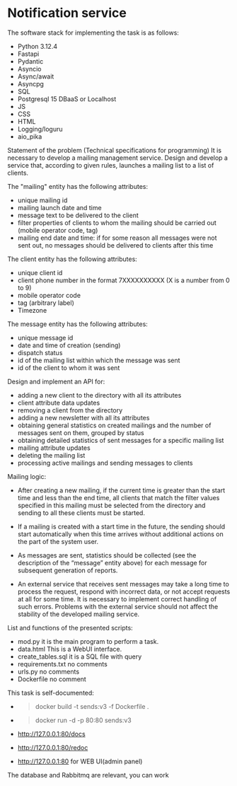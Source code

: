 # Notification service 
The software stack for implementing the task is as follows:
- Python 3.12.4 
- Fastapi
- Pydantic
- Asyncio
- Async/await
- Asyncpg
- SQL
- Postgresql 15  DBaaS  or Localhost
- JS
- CSS
- HTML
- Logging/loguru
- aio_pika

Statement of the problem (Technical specifications for programming)
It is necessary to develop a mailing management service.
Design and develop a service that, according to given rules, launches a mailing list to a list of clients.

The "mailing" entity has the following attributes:
- unique mailing id
- mailing launch date and time
- message text to be delivered to the client
- filter properties of clients to whom the mailing should be carried out (mobile operator code, tag)
- mailing end date and time: if for some reason all messages were not sent out, no messages should be delivered to clients after this time

The client entity has the following attributes:
- unique client id
- client phone number in the format 7XXXXXXXXXX (X is a number from 0 to 9)
- mobile operator code
- tag (arbitrary label)
- Timezone

The message entity has the following attributes:
- unique message id
- date and time of creation (sending)
- dispatch status
- id of the mailing list within which the message was sent
- id of the client to whom it was sent

Design and implement an API for:
- adding a new client to the directory with all its attributes
- client attribute data updates
- removing a client from the directory
- adding a new newsletter with all its attributes
- obtaining general statistics on created mailings and the number of messages sent on them, grouped by status
- obtaining detailed statistics of sent messages for a specific mailing list
- mailing attribute updates
- deleting the mailing list
- processing active mailings and sending messages to clients

Mailing logic:
- After creating a new mailing, if the current time is greater than the start time and less than the end time, all clients that match the filter values specified in this mailing must be selected from the directory and sending to all these clients must be started.

- If a mailing is created with a start time in the future, the sending should start automatically when this time arrives without additional actions on the part of the system user.
- As messages are sent, statistics should be collected (see the description of the “message” entity above) for each message for subsequent generation of reports.
- An external service that receives sent messages may take a long time to process the request, respond with incorrect data, or not accept requests at all for some time. It is necessary to implement correct handling of such errors. Problems with the external service 
  should not affect the stability of the developed mailing service.

List and functions of the presented scripts:

- mod.py  it is the main program to perform a task.
- data.html This is a WebUI interface.
- create_tables.sql  it is a SQL file with query
- requirements.txt no comments
- urls.py  no comments
- Dockerfile  no comment

This task is self-documented:
- >docker build -t sends:v3 -f Dockerfile .
- >docker run -d -p 80:80 sends:v3

- http://127.0.0.1:80/docs
- http://127.0.0.1:80/redoc
- http://127.0.0.1:80    for WEB UI(admin panel)

The database and Rabbitmq are relevant, you can work
